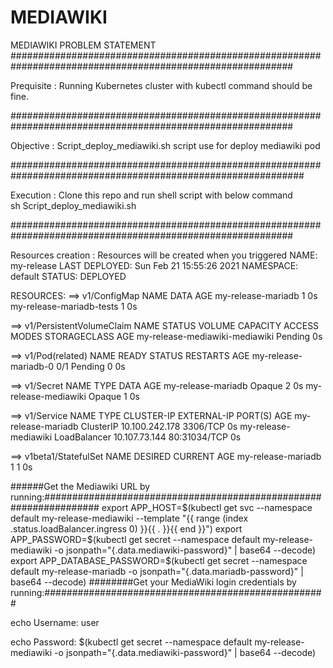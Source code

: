 # MEDIAWIKI
MEDIAWIKI PROBLEM STATEMENT
###########################################################################################################

Prequisite : Running Kubernetes cluster with kubectl command should be fine.

###########################################################################################################

Objective : Script_deploy_mediawiki.sh  script use for deploy mediawiki pod

#############################################################################################################

Execution : Clone this repo and run shell script with below command\
sh Script_deploy_mediawiki.sh

###########################################################################################################

Resources creation : Resources will be created when you triggered
NAME:   my-release
LAST DEPLOYED: Sun Feb 21 15:55:26 2021
NAMESPACE: default
STATUS: DEPLOYED

RESOURCES:
==> v1/ConfigMap
NAME                      DATA  AGE
my-release-mariadb        1     0s
my-release-mariadb-tests  1     0s

==> v1/PersistentVolumeClaim
NAME                            STATUS   VOLUME  CAPACITY  ACCESS MODES  STORAGECLASS  AGE
my-release-mediawiki-mediawiki  Pending  0s

==> v1/Pod(related)
NAME                  READY  STATUS   RESTARTS  AGE
my-release-mariadb-0  0/1    Pending  0         0s

==> v1/Secret
NAME                  TYPE    DATA  AGE
my-release-mariadb    Opaque  2     0s
my-release-mediawiki  Opaque  1     0s

==> v1/Service
NAME                  TYPE          CLUSTER-IP      EXTERNAL-IP  PORT(S)       AGE
my-release-mariadb    ClusterIP     10.100.242.178  <none>       3306/TCP      0s
my-release-mediawiki  LoadBalancer  10.107.73.144   <pending>    80:31034/TCP  0s

==> v1beta1/StatefulSet
NAME                DESIRED  CURRENT  AGE
my-release-mariadb  1        1        0s

######Get the Mediawiki URL by running:##################################################################
  export APP_HOST=$(kubectl get svc --namespace default my-release-mediawiki --template "{{ range (index .status.loadBalancer.ingress 0) }}{{ . }}{{ end }}")
  export APP_PASSWORD=$(kubectl get secret --namespace default my-release-mediawiki -o jsonpath="{.data.mediawiki-password}" | base64 --decode)
  export APP_DATABASE_PASSWORD=$(kubectl get secret --namespace default my-release-mariadb -o jsonpath="{.data.mariadb-password}" | base64 --decode)
########Get your MediaWiki login credentials by running:###################################################

echo Username: user

echo Password: $(kubectl get secret --namespace default my-release-mediawiki -o jsonpath="{.data.mediawiki-password}" | base64 --decode)
